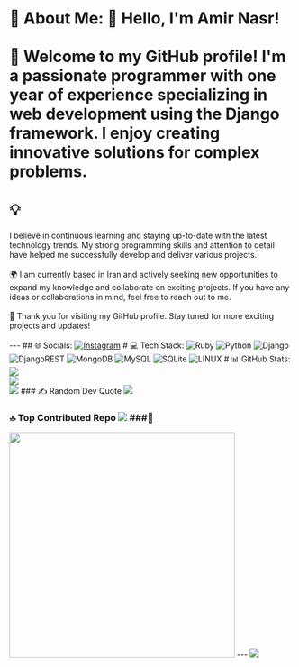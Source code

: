 # 💫 About Me: 👋 Hello, I'm Amir Nasr!<br><br>🌟 Welcome to my GitHub profile! I'm a passionate programmer with one year of experience specializing in web development using the Django framework. I enjoy creating innovative solutions for complex problems.<br><br>💡
I believe in continuous learning and staying up-to-date with the latest technology trends. My strong programming skills and attention to detail have helped me successfully develop and deliver various projects.<br><br>🌍 I am currently based in Iran and
actively seeking new opportunities to expand my knowledge and collaborate on exciting projects. If you have any ideas or collaborations in mind, feel free to reach out to me.<br><br>🚀 Thank you for visiting my GitHub profile. Stay tuned for more exciting
projects and updates!<br><br>--- ## 🌐 Socials: [![Instagram](https://img.shields.io/badge/Instagram-%23E4405F.svg?logo=Instagram&logoColor=white)](https://instagram.com/Amiirud) # 💻 Tech Stack: ![Ruby](https://img.shields.io/badge/ruby-%23CC342D.svg?style=for-the-badge&logo=ruby&logoColor=white)
![Python](https://img.shields.io/badge/python-3670A0?style=for-the-badge&logo=python&logoColor=ffdd54) ![Django](https://img.shields.io/badge/django-%23092E20.svg?style=for-the-badge&logo=django&logoColor=white) ![DjangoREST](https://img.shields.io/badge/DJANGO-REST-ff1709?style=for-the-badge&logo=django&logoColor=white&color=ff1709&labelColor=gray)
![MongoDB](https://img.shields.io/badge/MongoDB-%234ea94b.svg?style=for-the-badge&logo=mongodb&logoColor=white) ![MySQL](https://img.shields.io/badge/mysql-%2300f.svg?style=for-the-badge&logo=mysql&logoColor=white) ![SQLite](https://img.shields.io/badge/sqlite-%2307405e.svg?style=for-the-badge&logo=sqlite&logoColor=white)
![LINUX](https://img.shields.io/badge/Linux-FCC624?style=for-the-badge&logo=linux&logoColor=black) # 📊 GitHub Stats: ![](https://github-readme-stats.vercel.app/api?username=Amiirud&theme=tokyonight&hide_border=false&include_all_commits=true&count_private=true)
<br/> ![](https://github-readme-streak-stats.herokuapp.com/?user=Amiirud&theme=tokyonight&hide_border=false)
<br/> ![](https://github-readme-stats.vercel.app/api/top-langs/?username=Amiirud&theme=tokyonight&hide_border=false&include_all_commits=true&count_private=true&layout=compact) ### ✍️ Random Dev Quote ![](https://quotes-github-readme.vercel.app/api?type=vetical&theme=tokyonight)
### 🔝 Top Contributed Repo ![](https://github-contributor-stats.vercel.app/api?username=Amiirud&limit=5&theme=tokyonight&combine_all_yearly_contributions=true) ###💎
<img src='https://randommeme-five.vercel.app/' style="height: 400px;" /> --- [![](https://visitcount.itsvg.in/api?id=Amiirud&icon=2&color=0)](https://visitcount.itsvg.in)

<!-- Proudly created with GPRM ( https://gprm.itsvg.in ) -->
